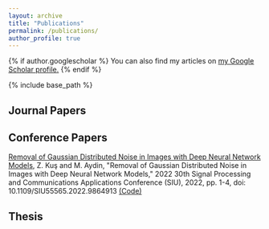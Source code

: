 ```yaml
---
layout: archive
title: "Publications"
permalink: /publications/
author_profile: true
---
```


{% if author.googlescholar %}
  You can also find my articles on <u><a href="{{author.googlescholar}}">my Google Scholar profile</a>.</u>
{% endif %}

{% include base_path %}

## Journal Papers


## Conference Papers

[Removal of Gaussian Distributed Noise in Images with Deep Neural Network Models](https://ieeexplore.ieee.org/document/9864913), Z. Kuş and M. Aydin, "Removal of Gaussian Distributed Noise in Images with Deep Neural Network Models," 2022 30th Signal Processing and Communications Applications Conference (SIU), 2022, pp. 1-4, doi: 10.1109/SIU55565.2022.9864913 [(Code)](https://github.com/ODESALAB/Removal-of-Gaussian-Distributed-Noise-in-Images-with-Deep-Neural-Network-Models)

## Thesis